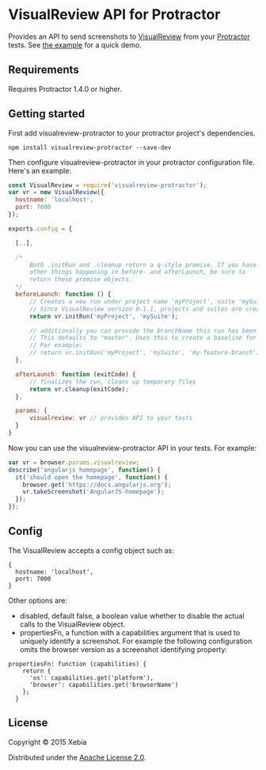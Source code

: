 # VisualReview API for Protractor
Provides an API to send screenshots to [VisualReview](https://github.com/xebia/VisualReview) from your [Protractor](https://github.com/angular/protractor) tests. See [the example](example-project/README.md) for a quick demo.

## Requirements
Requires Protractor 1.4.0 or higher.

## Getting started
First add visualreview-protractor to your protractor project's dependencies.

```shell
npm install visualreview-protractor --save-dev
```

Then configure visualreview-protractor in your protractor configuration file. Here's an example:

```javascript
const VisualReview = require('visualreview-protractor');
var vr = new VisualReview({
  hostname: 'localhost',
  port: 7000
});

exports.config = {

  [..],

  /*
      Both .initRun and .cleanup return a q-style promise. If you have some
      other things happening in before- and afterLaunch, be sure to
      return these promise objects.
  */
  beforeLaunch: function () {
      // Creates a new run under project name 'myProject', suite 'mySuite'.
      // Since VisualReview version 0.1.1, projects and suites are created on the fly.
      return vr.initRun('myProject', 'mySuite');

      // additionally you can provide the branchName this run has been initiated on.
      // This defaults to "master". Uses this to create a baseline for a specific feature branch
      // For example:
      // return vr.initRun('myProject', 'mySuite', 'my-feature-branch');
  },

  afterLaunch: function (exitCode) {
      // finalizes the run, cleans up temporary files
      return vr.cleanup(exitCode);
  },

  params: {
      visualreview: vr // provides API to your tests
  }
}
```

Now you can use the visualreview-protractor API in your tests. For example:

```javascript
var vr = browser.params.visualreview;
describe('angularjs homepage', function() {
  it('should open the homepage', function() {
    browser.get('https://docs.angularjs.org');
    vr.takeScreenshot('AngularJS-homepage');
  });
});
```

## Config

The VisualReview accepts a config object such as:

```
{
  hostname: 'localhost',
  port: 7000
}
```

Other options are:

* disabled, default false, a boolean value whether to disable the actual calls to the VisualReview object.
* propertiesFn, a function with a capabilities argument that is used to uniquely identify a screenshot. For example the following configuration omits the browser version as a screenshot identifying property:

```
propertiesFn: function (capabilities) {
    return {
      'os': capabilities.get('platform'),
      'browser': capabilities.get('browserName')
    };
  }
```

## License
Copyright © 2015 Xebia

Distributed under the [Apache License 2.0](http://http://www.apache.org/licenses/LICENSE-2.0).
